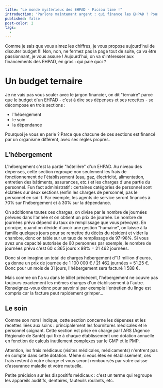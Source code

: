 ```yaml
---
title: "Le monde mystérieux des EHPAD - Picsou time !"
introduction: "Parlons maintenant argent : qui finance les EHPAD ? Pour quel type de prestation ?"
published: false
post-color: 2
tags:
  - 
---
```


Comme je sais que vous aimez les chiffres, je vous propose aujourd'hui de discuter budget !!! Non, non, ne fermez pas la page tout de suite, ça va être passionnant, je vous assure ! Aujourd'hui, on va s'intéresser aux financements des EHPAD, en gros : qui paie quoi ? 

# Un budget ternaire

Je ne vais pas vous souler avec le jargon financier, on dit "ternaire" parce que le budget d'un EHPAD - c'est à dire ses dépenses et ses recettes - se décompose en trois sections : 
- l'hébergement
- le soin
- la dépendance

Pourquoi je vous en parle ? Parce que chacune de ces sections est financé par un organisme différent, avec ses règles propres. 

## L'hébergement

L'hébergement c'est la partie "hôtelière" d'un EHPAD. Au niveau des dépenses, cette section regroupe non seulement les frais de fonctionnement de l'établissement (eau, gaz, électricité, alimentation, entretien des bâtiments, assurances, etc.) et les charges d'une partie du personnel. Fun fact administratif : certaines catégories de personnel sont éclatées sur deux sections (enfin les charges de personnel, pas le personnel en soi !). Par exemple, les agents de service seront financés à 70% sur l'hébergement et à 30% sur la dépendance.

On additionne toutes ces charges, on divise par le nombre de journées prévues dans l'année et on obtient un prix de journée. 
Le nombre de journées prévu dépend du taux de remplissage que vous prévoyez. En principe, quand on décide d'avoir une gestion "humaine", on laisse à la famille quelques jours pour se remettre du décès du résident et vider la chambre, donc on table sur un taux de remplissage de 97-98%. Si vous avez une capacité autorisée de 60 personnes par exemple, le nombre de journées prévu c'est 60 x 365 jours x 98% = 21 462 journées.

Donc si on imagine un total de charges hébergement d'1.1 million d'euros, ça donne un prix de journée de 1 100 000 € / 21 462 journées = 51.25 €. Donc pour un mois de 31 jours, l'hébergement sera facturé 1 588 €. 

Mais comme on l'a vu dans le billet précécent, l'hébergement ne couvre pas toujours exactement les mêmes charges d'un établissement à l'autre. Renseignez-vous donc pour savoir si par exemple l'entretien du linge est compris car la facture peut rapidement grimper... 

## Le soin

Comme son nom l'indique, cette section concerne les dépenses et les recettes liées aux soins : principalement les fournitures médicales et le personnel soignant. Cette section est prise en charge par l'ARS (Agence Régionale de Santé) qui fixe à chaque établissement une dotation annuelle en fonction de calculs inutilement complexes sur le GMP et le PMP. 

Attention, les frais médicaux (visites médicales, médicaments) n'entrent pas en compte dans cette dotation. Même si vous êtes en établissement, ces frais restent à votre charge et vous seront remboursés par votre caisse d'assurance maladie et votre mutuelle. 

Petite précision sur les dispositifs médicaux : c'est un terme qui regroupe les appareils auditifs, dentaires, fauteuils roulants, etc. 



